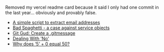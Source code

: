 Removed my vercel readme card because it said I only had one commit in the last year... obviously and provably false.

<!-- BLOG-POST-LIST:START -->
- [A simple script to extract email addresses](https://dev.to/vetswhocode/a-simple-script-to-extract-email-addresses-5b7e)
- [Bad Spaghetti - a case against service objects](https://dev.to/vetswhocode/bad-spaghetti-a-case-against-service-objects-1k4c)
- [Git Gud: Create a .gitmessage](https://dev.to/vetswhocode/git-gud-create-a-gitmessage-4ibj)
- [Dealing With 'No'](https://dev.to/vetswhocode/dealing-with-no-21k8)
- [Why does ‘5’ + 0 equal 50?](https://dev.to/vetswhocode/why-does-5-0-equal-50-5bh8)
<!-- BLOG-POST-LIST:END -->
